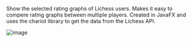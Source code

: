 
Show the selected rating graphs of Lichess users. Makes it easy to compere rating graphs between multiple players. 
Created in JavaFX and uses the chariot library to get the data from the Lichess API. 

![image](https://user-images.githubusercontent.com/19399877/167273018-1f5cc49a-f794-4611-985f-58bcf087e732.png)
